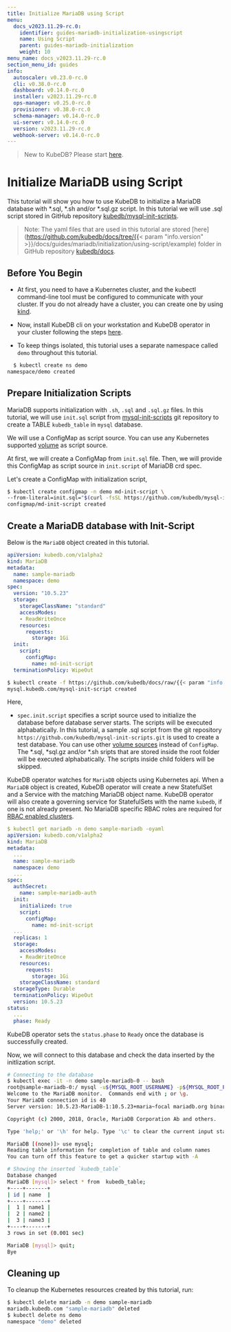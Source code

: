 ```yaml
---
title: Initialize MariaDB using Script
menu:
  docs_v2023.11.29-rc.0:
    identifier: guides-mariadb-initialization-usingscript
    name: Using Script
    parent: guides-mariadb-initialization
    weight: 10
menu_name: docs_v2023.11.29-rc.0
section_menu_id: guides
info:
  autoscaler: v0.23.0-rc.0
  cli: v0.38.0-rc.0
  dashboard: v0.14.0-rc.0
  installer: v2023.11.29-rc.0
  ops-manager: v0.25.0-rc.0
  provisioner: v0.38.0-rc.0
  schema-manager: v0.14.0-rc.0
  ui-server: v0.14.0-rc.0
  version: v2023.11.29-rc.0
  webhook-server: v0.14.0-rc.0
---
```


> New to KubeDB? Please start [here](/docs/v2023.11.29-rc.0/README).

# Initialize MariaDB using Script

This tutorial will show you how to use KubeDB to initialize a MariaDB database with \*.sql, \*.sh and/or \*.sql.gz script.
In this tutorial we will use .sql script stored in GitHub repository [kubedb/mysql-init-scripts](https://github.com/kubedb/mysql-init-scripts).

> Note: The yaml files that are used in this tutorial are stored [here](https://github.com/kubedb/docs/tree/{{< param "info.version" >}}/docs/guides/mariadb/initialization/using-script/example) folder in GitHub repository [kubedb/docs](https://github.com/kubedb/docs).

## Before You Begin

- At first, you need to have a Kubernetes cluster, and the kubectl command-line tool must be configured to communicate with your cluster. If you do not already have a cluster, you can create one by using [kind](https://kind.sigs.k8s.io/docs/user/quick-start/).

- Now, install KubeDB cli on your workstation and KubeDB operator in your cluster following the steps [here](/docs/v2023.11.29-rc.0/setup/README).

- To keep things isolated, this tutorial uses a separate namespace called `demo` throughout this tutorial.

```bash
  $ kubectl create ns demo
namespace/demo created
```

## Prepare Initialization Scripts

MariaDB supports initialization with `.sh`, `.sql` and `.sql.gz` files. In this tutorial, we will use `init.sql` script from [mysql-init-scripts](https://github.com/kubedb/mysql-init-scripts) git repository to create a TABLE `kubedb_table` in `mysql` database.

We will use a ConfigMap as script source. You can use any Kubernetes supported [volume](https://kubernetes.io/docs/concepts/storage/volumes) as script source.

At first, we will create a ConfigMap from `init.sql` file. Then, we will provide this ConfigMap as script source in `init.script` of MariaDB crd spec.

Let's create a ConfigMap with initialization script,

```bash
$ kubectl create configmap -n demo md-init-script \
--from-literal=init.sql="$(curl -fsSL https://github.com/kubedb/mysql-init-scripts/raw/master/init.sql)"
configmap/md-init-script created
```

## Create a MariaDB database with Init-Script

Below is the `MariaDB` object created in this tutorial.

```yaml
apiVersion: kubedb.com/v1alpha2
kind: MariaDB
metadata:
  name: sample-mariadb
  namespace: demo
spec:
  version: "10.5.23"
  storage:
    storageClassName: "standard"
    accessModes:
    - ReadWriteOnce
    resources:
      requests:
        storage: 1Gi
  init:
    script:
      configMap:
        name: md-init-script
  terminationPolicy: WipeOut
```

```bash
$ kubectl create -f https://github.com/kubedb/docs/raw/{{< param "info.version" >}}/docs/examples/mysql/Initialization/demo-1.yaml
mysql.kubedb.com/mysql-init-script created
```

Here,

- `spec.init.script` specifies a script source used to initialize the database before database server starts. The scripts will be executed alphabatically. In this tutorial, a sample .sql script from the git repository `https://github.com/kubedb/mysql-init-scripts.git` is used to create a test database. You can use other [volume sources](https://kubernetes.io/docs/concepts/storage/volumes/#types-of-volumes) instead of `ConfigMap`.  The \*.sql, \*sql.gz and/or \*.sh sripts that are stored inside the root folder will be executed alphabatically. The scripts inside child folders will be skipped.

KubeDB operator watches for `MariaDB` objects using Kubernetes api. When a `MariaDB` object is created, KubeDB operator will create a new StatefulSet and a Service with the matching MariaDB object name. KubeDB operator will also create a governing service for StatefulSets with the name `kubedb`, if one is not already present. No MariaDB specific RBAC roles are required for [RBAC enabled clusters](/docs/v2023.11.29-rc.0/setup/README#using-yaml).

```yaml
$ kubectl get mariadb -n demo sample-mariadb -oyaml
apiVersion: kubedb.com/v1alpha2
kind: MariaDB
metadata:
  ...
  name: sample-mariadb
  namespace: demo
  ...
spec:
  authSecret:
    name: sample-mariadb-auth
  init:
    initialized: true
    script:
      configMap:
        name: md-init-script
  ...
  replicas: 1
  storage:
    accessModes:
    - ReadWriteOnce
    resources:
      requests:
        storage: 1Gi
    storageClassName: standard
  storageType: Durable
  terminationPolicy: WipeOut
  version: 10.5.23
status:
  ...
  phase: Ready
```

KubeDB operator sets the `status.phase` to `Ready` once the database is successfully created.

Now, we will connect to this database and check the data inserted by the initlization script.

```bash
# Connecting to the database
$ kubectl exec -it -n demo sample-mariadb-0 -- bash
root@sample-mariadb-0:/ mysql -u${MYSQL_ROOT_USERNAME} -p${MYSQL_ROOT_PASSWORD}
Welcome to the MariaDB monitor.  Commands end with ; or \g.
Your MariaDB connection id is 40
Server version: 10.5.23-MariaDB-1:10.5.23+maria~focal mariadb.org binary distribution

Copyright (c) 2000, 2018, Oracle, MariaDB Corporation Ab and others.

Type 'help;' or '\h' for help. Type '\c' to clear the current input statement.

MariaDB [(none)]> use mysql;
Reading table information for completion of table and column names
You can turn off this feature to get a quicker startup with -A

# Showing the inserted `kubedb_table`
Database changed
MariaDB [mysql]> select * from  kubedb_table;
+----+-------+
| id | name  |
+----+-------+
|  1 | name1 |
|  2 | name2 |
|  3 | name3 |
+----+-------+
3 rows in set (0.001 sec)

MariaDB [mysql]> quit;
Bye

```

## Cleaning up

To cleanup the Kubernetes resources created by this tutorial, run:

```bash
$ kubectl delete mariadb -n demo sample-mariadb
mariadb.kubedb.com "sample-mariadb" deleted
$ kubectl delete ns demo
namespace "demo" deleted
```
